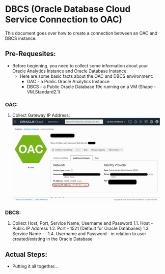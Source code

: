 # DBCS (Oracle Database Cloud Service Connection to OAC)
This document goes over how to create a connection between an OAC and DBCS instance.

## Pre-Requesites:
* Before beginning, you need to collect some information about your Oracle Analytics Instance and Oracle Database Instance.
  * Here are some basic facts about the OAC and DBCS environment:
    * OAC - a Public Oracle Analytics Instance
    * DBCS - a Public Oracle Database 19c running on a VM (Shape - VM.Standard2.1)
### OAC:
1. Collect Gateway IP Address: 
 ![alt text](https://github.com/kevdhan/OracleCloud/blob/main/Platform/Oracle%20Analytics%20Cloud%20(OAC)/Connections/Database%20Cloud%20Service%20(DBCS)/Images/OAC_IPAddress.png)
### DBCS:
1. Collect Host, Port, Service Name, Username and Password
 1.1. Host - Public IP Address
 1.2. Port - 1521 (Default for Oracle Databases)
 1.3. Service Name - <Database Unique Name>.<Host Domain Name>
 1.4. Username and Password - in relation to user created/existing in the Oracle Database


## Actual Steps:
* Putting it all together...
